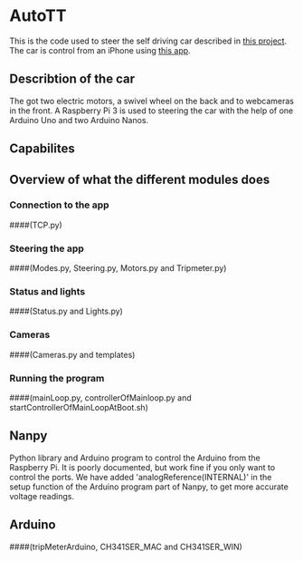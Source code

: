 # AutoTT
This is the code used to steer the self driving car described in [this project](https://autottblog.wordpress.com). The car is control from an iPhone using [this app](https://github.com/task123/AutoTTApp).

## Describtion of the car
The got two electric motors, a swivel wheel on the back and to webcameras in the front. A Raspberry Pi 3 is used to steering the car with the help of one Arduino Uno and two Arduino Nanos. 

## Capabilites

## Overview of what the different modules does

### Connection to the app 
####(TCP.py)

### Steering the app 
####(Modes.py, Steering.py, Motors.py and Tripmeter.py)

### Status and lights 
####(Status.py and Lights.py)

### Cameras 
####(Cameras.py and templates)

### Running the program 
####(mainLoop.py, controllerOfMainloop.py and startControllerOfMainLoopAtBoot.sh)

## Nanpy
Python library and Arduino program to control the Arduino from the Raspberry Pi. It is poorly documented, but work fine if you only want to control the ports. We have added 'analogReference(INTERNAL)' in the setup function of the Arduino program part of Nanpy, to get more accurate voltage readings.

## Arduino 
####(tripMeterArduino, CH341SER_MAC and CH341SER_WIN)

